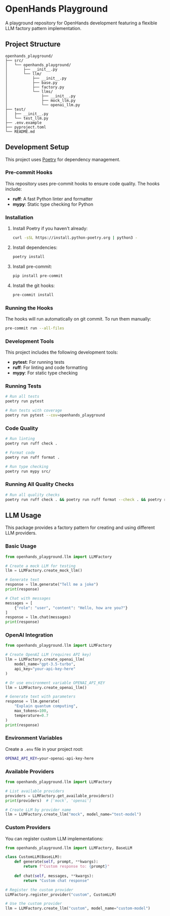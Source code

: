 # OpenHands Playground

A playground repository for OpenHands development featuring a flexible LLM factory pattern implementation.

## Project Structure

```
openhands_playground/
├── src/
│   └── openhands_playground/
│       ├── __init__.py
│       └── llm/
│           ├── __init__.py
│           ├── base.py
│           ├── factory.py
│           └── llms/
│               ├── __init__.py
│               ├── mock_llm.py
│               └── openai_llm.py
├── test/
│   ├── __init__.py
│   └── test_llm.py
├── .env.example
├── pyproject.toml
└── README.md
```

## Development Setup

This project uses [Poetry](https://python-poetry.org/) for dependency management.

### Pre-commit Hooks

This repository uses pre-commit hooks to ensure code quality. The hooks include:

- **ruff**: A fast Python linter and formatter
- **mypy**: Static type checking for Python

### Installation

1. Install Poetry if you haven't already:
   ```bash
   curl -sSL https://install.python-poetry.org | python3 -
   ```

2. Install dependencies:
   ```bash
   poetry install
   ```

3. Install pre-commit:
   ```bash
   pip install pre-commit
   ```

4. Install the git hooks:
   ```bash
   pre-commit install
   ```

### Running the Hooks

The hooks will run automatically on git commit. To run them manually:

```bash
pre-commit run --all-files
```

### Development Tools

This project includes the following development tools:

- **pytest**: For running tests
- **ruff**: For linting and code formatting
- **mypy**: For static type checking

### Running Tests

```bash
# Run all tests
poetry run pytest

# Run tests with coverage
poetry run pytest --cov=openhands_playground
```

### Code Quality

```bash
# Run linting
poetry run ruff check .

# Format code
poetry run ruff format .

# Run type checking
poetry run mypy src/
```

### Running All Quality Checks

```bash
# Run all quality checks
poetry run ruff check . && poetry run ruff format --check . && poetry run mypy src/ && poetry run pytest
```

## LLM Usage

This package provides a factory pattern for creating and using different LLM providers.

### Basic Usage

```python
from openhands_playground.llm import LLMFactory

# Create a mock LLM for testing
llm = LLMFactory.create_mock_llm()

# Generate text
response = llm.generate("Tell me a joke")
print(response)

# Chat with messages
messages = [
    {"role": "user", "content": "Hello, how are you?"}
]
response = llm.chat(messages)
print(response)
```

### OpenAI Integration

```python
from openhands_playground.llm import LLMFactory

# Create OpenAI LLM (requires API key)
llm = LLMFactory.create_openai_llm(
    model_name="gpt-3.5-turbo",
    api_key="your-api-key-here"
)

# Or use environment variable OPENAI_API_KEY
llm = LLMFactory.create_openai_llm()

# Generate text with parameters
response = llm.generate(
    "Explain quantum computing",
    max_tokens=100,
    temperature=0.7
)
print(response)
```

### Environment Variables

Create a `.env` file in your project root:

```bash
OPENAI_API_KEY=your-openai-api-key-here
```

### Available Providers

```python
from openhands_playground.llm import LLMFactory

# List available providers
providers = LLMFactory.get_available_providers()
print(providers)  # ['mock', 'openai']

# Create LLM by provider name
llm = LLMFactory.create_llm("mock", model_name="test-model")
```

### Custom Providers

You can register custom LLM implementations:

```python
from openhands_playground.llm import LLMFactory, BaseLLM

class CustomLLM(BaseLLM):
    def generate(self, prompt, **kwargs):
        return f"Custom response to: {prompt}"
    
    def chat(self, messages, **kwargs):
        return "Custom chat response"

# Register the custom provider
LLMFactory.register_provider("custom", CustomLLM)

# Use the custom provider
llm = LLMFactory.create_llm("custom", model_name="custom-model")
```
